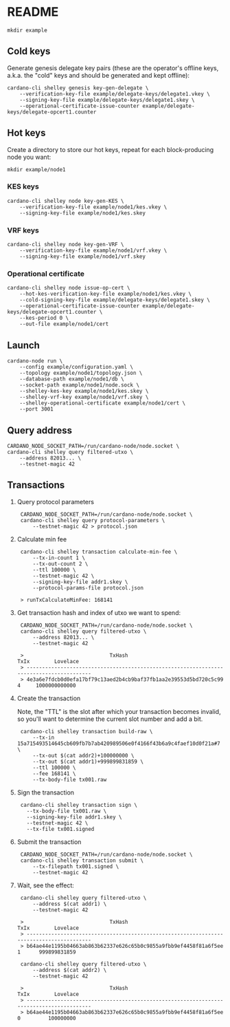 # README

    mkdir example

## Cold keys
Generate genesis delegate key pairs (these are the operator's offline
keys, a.k.a. the "cold" keys and should be generated and kept
offline):

    cardano-cli shelley genesis key-gen-delegate \
        --verification-key-file example/delegate-keys/delegate1.vkey \
        --signing-key-file example/delegate-keys/delegate1.skey \
        --operational-certificate-issue-counter example/delegate-keys/delegate-opcert1.counter
 
## Hot keys

Create a directory to store our hot keys, repeat for each
block-producing node you want:

    mkdir example/node1

### KES keys

    cardano-cli shelley node key-gen-KES \
        --verification-key-file example/node1/kes.vkey \
        --signing-key-file example/node1/kes.skey

### VRF keys

    cardano-cli shelley node key-gen-VRF \
        --verification-key-file example/node1/vrf.vkey \
        --signing-key-file example/node1/vrf.skey
        
### Operational certificate

    cardano-cli shelley node issue-op-cert \
        --hot-kes-verification-key-file example/node1/kes.vkey \
        --cold-signing-key-file example/delegate-keys/delegate1.skey \
        --operational-certificate-issue-counter example/delegate-keys/delegate-opcert1.counter \
        --kes-period 0 \
        --out-file example/node1/cert
    
## Launch

    cardano-node run \
        --config example/configuration.yaml \
        --topology example/node1/topology.json \
        --database-path example/node1/db \
        --socket-path example/node1/node.sock \
        --shelley-kes-key example/node1/kes.skey \
        --shelley-vrf-key example/node1/vrf.skey \
        --shelley-operational-certificate example/node1/cert \
        --port 3001

## Query address

    CARDANO_NODE_SOCKET_PATH=/run/cardano-node/node.socket \
    cardano-cli shelley query filtered-utxo \
        --address 82013... \
        --testnet-magic 42

## Transactions

1. Query protocol parameters

        CARDANO_NODE_SOCKET_PATH=/run/cardano-node/node.socket \
        cardano-cli shelley query protocol-parameters \
            --testnet-magic 42 > protocol.json

2. Calculate min fee

        cardano-cli shelley transaction calculate-min-fee \
            --tx-in-count 1 \
            --tx-out-count 2 \
            --ttl 100000 \
            --testnet-magic 42 \
            --signing-key-file addr1.skey \
            --protocol-params-file protocol.json
            
        > runTxCalculateMinFee: 168141
    
3. Get transaction hash and index of utxo we want to spend:

        CARDANO_NODE_SOCKET_PATH=/run/cardano-node/node.socket \
        cardano-cli shelley query filtered-utxo \
            --address 82013... \
            --testnet-magic 42
        
        >                            TxHash                                 TxIx        Lovelace
        > ----------------------------------------------------------------------------------------
        > 4e3a6e7fdcb0d0efa17bf79c13aed2b4cb9baf37fb1aa2e39553d5bd720c5c99     4     1000000000000
    
4. Create the transaction

    Note, the "TTL" is the slot after which your transaction becomes
    invalid, so you'll want to determine the current slot number and
    add a bit.

        cardano-cli shelley transaction build-raw \
            --tx-in 15a715493514645cb609fb7b7ab420989506e0f4166f43b6a9c4faef10d0f21a#7 \
            --tx-out $(cat addr2)+100000000 \
            --tx-out $(cat addr1)+999899831859 \
            --ttl 100000 \
            --fee 168141 \
            --tx-body-file tx001.raw
        
5. Sign the transaction

        cardano-cli shelley transaction sign \
          --tx-body-file tx001.raw \
          --signing-key-file addr1.skey \
          --testnet-magic 42 \
          --tx-file tx001.signed
          
6. Submit the transaction

        CARDANO_NODE_SOCKET_PATH=/run/cardano-node/node.socket \
        cardano-cli shelley transaction submit \
            --tx-filepath tx001.signed \
            --testnet-magic 42
        
7. Wait, see the effect:

        cardano-cli shelley query filtered-utxo \
            --address $(cat addr1) \
            --testnet-magic 42

        >                            TxHash                                 TxIx        Lovelace
        > ----------------------------------------------------------------------------------------
        > b64ae44e1195b04663ab863b62337e626c65b0c9855a9fbb9ef4458f81a6f5ee     1      999899831859
         
        cardano-cli shelley query filtered-utxo \
            --address $(cat addr2) \
            --testnet-magic 42
         
        >                            TxHash                                 TxIx        Lovelace
        > ----------------------------------------------------------------------------------------
        > b64ae44e1195b04663ab863b62337e626c65b0c9855a9fbb9ef4458f81a6f5ee     0         100000000
    
